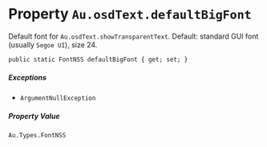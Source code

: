 # Property `Au.osdText.defaultBigFont`

Default font for `Au.osdText.showTransparentText`. Default: standard GUI font (usually `Segoe UI`), size 24.

```
public static FontNSS defaultBigFont { get; set; }
```

##### Exceptions

- `ArgumentNullException`

##### Property Value

`Au.Types.FontNSS`